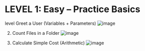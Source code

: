 # LEVEL 1: Easy – Practice Basics

level Greet a User (Variables + Parameters) ![image](https://github.com/user-attachments/assets/f8e95a51-e5a8-4068-a672-25ea0bd05598)

2. Count Files in a Folder
![image](https://github.com/user-attachments/assets/9cde665d-c7b3-4514-a224-fa613843b274)

3. Calculate Simple Cost (Arithmetic)
![image](https://github.com/user-attachments/assets/c1d22eb6-ee64-4e41-8064-66cf5b09d0fb)
